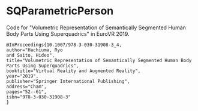 # SQParametricPerson

Code for "Volumetric Representation of Semantically Segmented Human Body Parts Using Superquadrics" in EuroVR 2019.

```
@InProceedings{10.1007/978-3-030-31908-3_4,
author="Hachiuma, Ryo
and Saito, Hideo",
title="Volumetric Representation of Semantically Segmented Human Body Parts Using Superquadrics",
booktitle="Virtual Reality and Augmented Reality",
year="2019",
publisher="Springer International Publishing",
address="Cham",
pages="52--61",
isbn="978-3-030-31908-3"
}


```
